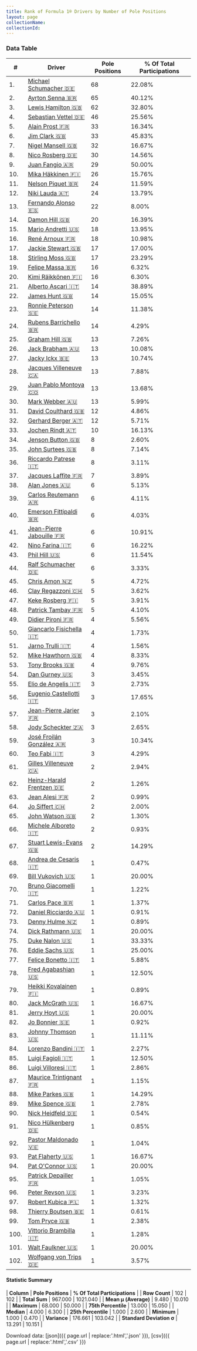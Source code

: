 ```yaml
---
title: Rank of Formula 1® Drivers by Number of Pole Positions
layout: page
collectionName: 
collectionId: 
---
```




<canvas id="chart" width="400" height="180"></canvas>
<script>
var data = {
    "datasets": [
        {
            "backgroundColor": [
                "#9C8E8D",
                "#9C8E8D",
                "#9C8E8D",
                "#9C8E8D",
                "#9C8E8D",
                "#9C8E8D",
                "#9C8E8D",
                "#9C8E8D",
                "#9C8E8D",
                "#9C8E8D",
                "#9C8E8D",
                "#9C8E8D",
                "#9C8E8D",
                "#9C8E8D",
                "#9C8E8D",
                "#9C8E8D",
                "#9C8E8D",
                "#9C8E8D",
                "#9C8E8D",
                "#9C8E8D",
                "#9C8E8D",
                "#9C8E8D",
                "#9C8E8D",
                "#9C8E8D",
                "#9C8E8D",
                "#9C8E8D",
                "#9C8E8D",
                "#9C8E8D",
                "#9C8E8D",
                "#9C8E8D",
                "#9C8E8D",
                "#9C8E8D",
                "#9C8E8D",
                "#9C8E8D",
                "#9C8E8D",
                "#9C8E8D",
                "#9C8E8D",
                "#9C8E8D",
                "#9C8E8D",
                "#9C8E8D",
                "#9C8E8D",
                "#9C8E8D",
                "#9C8E8D",
                "#9C8E8D",
                "#9C8E8D",
                "#9C8E8D",
                "#9C8E8D",
                "#9C8E8D",
                "#9C8E8D",
                "#9C8E8D",
                "#9C8E8D",
                "#9C8E8D",
                "#9C8E8D",
                "#9C8E8D",
                "#9C8E8D",
                "#9C8E8D",
                "#9C8E8D",
                "#9C8E8D",
                "#9C8E8D",
                "#9C8E8D",
                "#9C8E8D",
                "#9C8E8D",
                "#9C8E8D",
                "#9C8E8D",
                "#9C8E8D",
                "#9C8E8D",
                "#9C8E8D",
                "#9C8E8D",
                "#9C8E8D",
                "#9C8E8D",
                "#9C8E8D",
                "#9C8E8D",
                "#9C8E8D",
                "#9C8E8D",
                "#9C8E8D",
                "#9C8E8D",
                "#9C8E8D",
                "#9C8E8D",
                "#9C8E8D",
                "#9C8E8D",
                "#9C8E8D",
                "#9C8E8D",
                "#9C8E8D",
                "#9C8E8D",
                "#9C8E8D",
                "#9C8E8D",
                "#9C8E8D",
                "#9C8E8D",
                "#9C8E8D",
                "#9C8E8D",
                "#9C8E8D",
                "#9C8E8D",
                "#9C8E8D",
                "#9C8E8D",
                "#9C8E8D",
                "#9C8E8D",
                "#9C8E8D",
                "#9C8E8D",
                "#9C8E8D",
                "#9C8E8D",
                "#9C8E8D",
                "#9C8E8D"
            ],
            "borderColor": [
                "#1D181E",
                "#1D181E",
                "#1D181E",
                "#1D181E",
                "#1D181E",
                "#1D181E",
                "#1D181E",
                "#1D181E",
                "#1D181E",
                "#1D181E",
                "#1D181E",
                "#1D181E",
                "#1D181E",
                "#1D181E",
                "#1D181E",
                "#1D181E",
                "#1D181E",
                "#1D181E",
                "#1D181E",
                "#1D181E",
                "#1D181E",
                "#1D181E",
                "#1D181E",
                "#1D181E",
                "#1D181E",
                "#1D181E",
                "#1D181E",
                "#1D181E",
                "#1D181E",
                "#1D181E",
                "#1D181E",
                "#1D181E",
                "#1D181E",
                "#1D181E",
                "#1D181E",
                "#1D181E",
                "#1D181E",
                "#1D181E",
                "#1D181E",
                "#1D181E",
                "#1D181E",
                "#1D181E",
                "#1D181E",
                "#1D181E",
                "#1D181E",
                "#1D181E",
                "#1D181E",
                "#1D181E",
                "#1D181E",
                "#1D181E",
                "#1D181E",
                "#1D181E",
                "#1D181E",
                "#1D181E",
                "#1D181E",
                "#1D181E",
                "#1D181E",
                "#1D181E",
                "#1D181E",
                "#1D181E",
                "#1D181E",
                "#1D181E",
                "#1D181E",
                "#1D181E",
                "#1D181E",
                "#1D181E",
                "#1D181E",
                "#1D181E",
                "#1D181E",
                "#1D181E",
                "#1D181E",
                "#1D181E",
                "#1D181E",
                "#1D181E",
                "#1D181E",
                "#1D181E",
                "#1D181E",
                "#1D181E",
                "#1D181E",
                "#1D181E",
                "#1D181E",
                "#1D181E",
                "#1D181E",
                "#1D181E",
                "#1D181E",
                "#1D181E",
                "#1D181E",
                "#1D181E",
                "#1D181E",
                "#1D181E",
                "#1D181E",
                "#1D181E",
                "#1D181E",
                "#1D181E",
                "#1D181E",
                "#1D181E",
                "#1D181E",
                "#1D181E",
                "#1D181E",
                "#1D181E",
                "#1D181E",
                "#1D181E"
            ],
            "borderWidth": 1,
            "data": [
                68.0,
                65.0,
                62.0,
                46.0,
                33.0,
                33.0,
                32.0,
                30.0,
                29.0,
                26.0,
                24.0,
                24.0,
                22.0,
                20.0,
                18.0,
                18.0,
                17.0,
                17.0,
                16.0,
                16.0,
                14.0,
                14.0,
                14.0,
                14.0,
                13.0,
                13.0,
                13.0,
                13.0,
                13.0,
                13.0,
                12.0,
                12.0,
                10.0,
                8.0,
                8.0,
                8.0,
                7.0,
                6.0,
                6.0,
                6.0,
                6.0,
                6.0,
                6.0,
                6.0,
                5.0,
                5.0,
                5.0,
                5.0,
                4.0,
                4.0,
                4.0,
                4.0,
                4.0,
                3.0,
                3.0,
                3.0,
                3.0,
                3.0,
                3.0,
                3.0,
                2.0,
                2.0,
                2.0,
                2.0,
                2.0,
                2.0,
                2.0,
                1.0,
                1.0,
                1.0,
                1.0,
                1.0,
                1.0,
                1.0,
                1.0,
                1.0,
                1.0,
                1.0,
                1.0,
                1.0,
                1.0,
                1.0,
                1.0,
                1.0,
                1.0,
                1.0,
                1.0,
                1.0,
                1.0,
                1.0,
                1.0,
                1.0,
                1.0,
                1.0,
                1.0,
                1.0,
                1.0,
                1.0,
                1.0,
                1.0,
                1.0,
                1.0
            ],
            "label": "Pole Positions"
        }
    ],
    "labels": [
        "Michael Schumacher",
        "Ayrton Senna",
        "Lewis Hamilton",
        "Sebastian Vettel",
        "Alain Prost",
        "Jim Clark",
        "Nigel Mansell",
        "Nico Rosberg",
        "Juan Fangio",
        "Mika Häkkinen",
        "Nelson Piquet",
        "Niki Lauda",
        "Fernando Alonso",
        "Damon Hill",
        "Mario Andretti",
        "René Arnoux",
        "Jackie Stewart",
        "Stirling Moss",
        "Felipe Massa",
        "Kimi Räikkönen",
        "Alberto Ascari",
        "James Hunt",
        "Ronnie Peterson",
        "Rubens Barrichello",
        "Graham Hill",
        "Jack Brabham",
        "Jacky Ickx",
        "Jacques Villeneuve",
        "Juan Pablo Montoya",
        "Mark Webber",
        "David Coulthard",
        "Gerhard Berger",
        "Jochen Rindt",
        "Jenson Button",
        "John Surtees",
        "Riccardo Patrese",
        "Jacques Laffite",
        "Alan Jones",
        "Carlos Reutemann",
        "Emerson Fittipaldi",
        "Jean-Pierre Jabouille",
        "Nino Farina",
        "Phil Hill",
        "Ralf Schumacher",
        "Chris Amon",
        "Clay Regazzoni",
        "Keke Rosberg",
        "Patrick Tambay",
        "Didier Pironi",
        "Giancarlo Fisichella",
        "Jarno Trulli",
        "Mike Hawthorn",
        "Tony Brooks",
        "Dan Gurney",
        "Elio de Angelis",
        "Eugenio Castellotti",
        "Jean-Pierre Jarier",
        "Jody Scheckter",
        "José Froilán González",
        "Teo Fabi",
        "Gilles Villeneuve",
        "Heinz-Harald Frentzen",
        "Jean Alesi",
        "Jo Siffert",
        "John Watson",
        "Michele Alboreto",
        "Stuart Lewis-Evans",
        "Andrea de Cesaris",
        "Bill Vukovich",
        "Bruno Giacomelli",
        "Carlos Pace",
        "Daniel Ricciardo",
        "Denny Hulme",
        "Dick Rathmann",
        "Duke Nalon",
        "Eddie Sachs",
        "Felice Bonetto",
        "Fred Agabashian",
        "Heikki Kovalainen",
        "Jack McGrath",
        "Jerry Hoyt",
        "Jo Bonnier",
        "Johnny Thomson",
        "Lorenzo Bandini",
        "Luigi Fagioli",
        "Luigi Villoresi",
        "Maurice Trintignant",
        "Mike Parkes",
        "Mike Spence",
        "Nick Heidfeld",
        "Nico Hülkenberg",
        "Pastor Maldonado",
        "Pat Flaherty",
        "Pat O'Connor",
        "Patrick Depailler",
        "Peter Revson",
        "Robert Kubica",
        "Thierry Boutsen",
        "Tom Pryce",
        "Vittorio Brambilla",
        "Walt Faulkner",
        "Wolfgang von Trips"
    ]
};
var options = {
  legend: {
    display: false
  },
  scales: {
    xAxes: [{
      ticks: {
        beginAtZero: true,
        maxRotation: 180,
        display: window.innerWidth > 800
      }
    }],
    yAxes: [{
      ticks: {
        beginAtZero: true
      }
    }]
  },
  onResize: function(chart, size) {
    chart.options.scales.xAxes[0].ticks.display = size.width > 800;
  }
};
var chart = new Chart("chart", {
    data: data,
    type: 'bar',
    options: options
});
</script>



### Data Table

| # | Driver | Pole Positions | % Of Total Participations |
|--|--|--|--|
| 1. | [Michael Schumacher 🇩🇪](/f1/drivers/michael_schumacher) | 68 | 22.08% |
| 2. | [Ayrton Senna 🇧🇷](/f1/drivers/senna) | 65 | 40.12% |
| 3. | [Lewis Hamilton 🇬🇧](/f1/drivers/hamilton) | 62 | 32.80% |
| 4. | [Sebastian Vettel 🇩🇪](/f1/drivers/vettel) | 46 | 25.56% |
| 5. | [Alain Prost 🇫🇷](/f1/drivers/prost) | 33 | 16.34% |
| 6. | [Jim Clark 🇬🇧](/f1/drivers/clark) | 33 | 45.83% |
| 7. | [Nigel Mansell 🇬🇧](/f1/drivers/mansell) | 32 | 16.67% |
| 8. | [Nico Rosberg 🇩🇪](/f1/drivers/rosberg) | 30 | 14.56% |
| 9. | [Juan Fangio 🇦🇷](/f1/drivers/fangio) | 29 | 50.00% |
| 10. | [Mika Häkkinen 🇫🇮](/f1/drivers/hakkinen) | 26 | 15.76% |
| 11. | [Nelson Piquet 🇧🇷](/f1/drivers/piquet) | 24 | 11.59% |
| 12. | [Niki Lauda 🇦🇹](/f1/drivers/lauda) | 24 | 13.79% |
| 13. | [Fernando Alonso 🇪🇸](/f1/drivers/alonso) | 22 | 8.00% |
| 14. | [Damon Hill 🇬🇧](/f1/drivers/damon_hill) | 20 | 16.39% |
| 15. | [Mario Andretti 🇺🇸](/f1/drivers/mario_andretti) | 18 | 13.95% |
| 16. | [René Arnoux 🇫🇷](/f1/drivers/arnoux) | 18 | 10.98% |
| 17. | [Jackie Stewart 🇬🇧](/f1/drivers/stewart) | 17 | 17.00% |
| 18. | [Stirling Moss 🇬🇧](/f1/drivers/moss) | 17 | 23.29% |
| 19. | [Felipe Massa 🇧🇷](/f1/drivers/massa) | 16 | 6.32% |
| 20. | [Kimi Räikkönen 🇫🇮](/f1/drivers/raikkonen) | 16 | 6.30% |
| 21. | [Alberto Ascari 🇮🇹](/f1/drivers/ascari) | 14 | 38.89% |
| 22. | [James Hunt 🇬🇧](/f1/drivers/hunt) | 14 | 15.05% |
| 23. | [Ronnie Peterson 🇸🇪](/f1/drivers/peterson) | 14 | 11.38% |
| 24. | [Rubens Barrichello 🇧🇷](/f1/drivers/barrichello) | 14 | 4.29% |
| 25. | [Graham Hill 🇬🇧](/f1/drivers/hill) | 13 | 7.26% |
| 26. | [Jack Brabham 🇦🇺](/f1/drivers/jack_brabham) | 13 | 10.08% |
| 27. | [Jacky Ickx 🇧🇪](/f1/drivers/ickx) | 13 | 10.74% |
| 28. | [Jacques Villeneuve 🇨🇦](/f1/drivers/villeneuve) | 13 | 7.88% |
| 29. | [Juan Pablo Montoya 🇨🇴](/f1/drivers/montoya) | 13 | 13.68% |
| 30. | [Mark Webber 🇦🇺](/f1/drivers/webber) | 13 | 5.99% |
| 31. | [David Coulthard 🇬🇧](/f1/drivers/coulthard) | 12 | 4.86% |
| 32. | [Gerhard Berger 🇦🇹](/f1/drivers/berger) | 12 | 5.71% |
| 33. | [Jochen Rindt 🇦🇹](/f1/drivers/rindt) | 10 | 16.13% |
| 34. | [Jenson Button 🇬🇧](/f1/drivers/button) | 8 | 2.60% |
| 35. | [John Surtees 🇬🇧](/f1/drivers/surtees) | 8 | 7.14% |
| 36. | [Riccardo Patrese 🇮🇹](/f1/drivers/patrese) | 8 | 3.11% |
| 37. | [Jacques Laffite 🇫🇷](/f1/drivers/laffite) | 7 | 3.89% |
| 38. | [Alan Jones 🇦🇺](/f1/drivers/jones) | 6 | 5.13% |
| 39. | [Carlos Reutemann 🇦🇷](/f1/drivers/reutemann) | 6 | 4.11% |
| 40. | [Emerson Fittipaldi 🇧🇷](/f1/drivers/emerson_fittipaldi) | 6 | 4.03% |
| 41. | [Jean-Pierre Jabouille 🇫🇷](/f1/drivers/jabouille) | 6 | 10.91% |
| 42. | [Nino Farina 🇮🇹](/f1/drivers/farina) | 6 | 16.22% |
| 43. | [Phil Hill 🇺🇸](/f1/drivers/phil_hill) | 6 | 11.54% |
| 44. | [Ralf Schumacher 🇩🇪](/f1/drivers/ralf_schumacher) | 6 | 3.33% |
| 45. | [Chris Amon 🇳🇿](/f1/drivers/amon) | 5 | 4.72% |
| 46. | [Clay Regazzoni 🇨🇭](/f1/drivers/regazzoni) | 5 | 3.62% |
| 47. | [Keke Rosberg 🇫🇮](/f1/drivers/keke_rosberg) | 5 | 3.91% |
| 48. | [Patrick Tambay 🇫🇷](/f1/drivers/tambay) | 5 | 4.10% |
| 49. | [Didier Pironi 🇫🇷](/f1/drivers/pironi) | 4 | 5.56% |
| 50. | [Giancarlo Fisichella 🇮🇹](/f1/drivers/fisichella) | 4 | 1.73% |
| 51. | [Jarno Trulli 🇮🇹](/f1/drivers/trulli) | 4 | 1.56% |
| 52. | [Mike Hawthorn 🇬🇧](/f1/drivers/hawthorn) | 4 | 8.33% |
| 53. | [Tony Brooks 🇬🇧](/f1/drivers/brooks) | 4 | 9.76% |
| 54. | [Dan Gurney 🇺🇸](/f1/drivers/gurney) | 3 | 3.45% |
| 55. | [Elio de Angelis 🇮🇹](/f1/drivers/angelis) | 3 | 2.73% |
| 56. | [Eugenio Castellotti 🇮🇹](/f1/drivers/castellotti) | 3 | 17.65% |
| 57. | [Jean-Pierre Jarier 🇫🇷](/f1/drivers/jarier) | 3 | 2.10% |
| 58. | [Jody Scheckter 🇿🇦](/f1/drivers/scheckter) | 3 | 2.65% |
| 59. | [José Froilán González 🇦🇷](/f1/drivers/gonzalez) | 3 | 10.34% |
| 60. | [Teo Fabi 🇮🇹](/f1/drivers/fabi) | 3 | 4.29% |
| 61. | [Gilles Villeneuve 🇨🇦](/f1/drivers/gilles_villeneuve) | 2 | 2.94% |
| 62. | [Heinz-Harald Frentzen 🇩🇪](/f1/drivers/frentzen) | 2 | 1.26% |
| 63. | [Jean Alesi 🇫🇷](/f1/drivers/alesi) | 2 | 0.99% |
| 64. | [Jo Siffert 🇨🇭](/f1/drivers/siffert) | 2 | 2.00% |
| 65. | [John Watson 🇬🇧](/f1/drivers/watson) | 2 | 1.30% |
| 66. | [Michele Alboreto 🇮🇹](/f1/drivers/alboreto) | 2 | 0.93% |
| 67. | [Stuart Lewis-Evans 🇬🇧](/f1/drivers/lewis-evans) | 2 | 14.29% |
| 68. | [Andrea de Cesaris 🇮🇹](/f1/drivers/cesaris) | 1 | 0.47% |
| 69. | [Bill Vukovich 🇺🇸](/f1/drivers/vukovich) | 1 | 20.00% |
| 70. | [Bruno Giacomelli 🇮🇹](/f1/drivers/giacomelli) | 1 | 1.22% |
| 71. | [Carlos Pace 🇧🇷](/f1/drivers/pace) | 1 | 1.37% |
| 72. | [Daniel Ricciardo 🇦🇺](/f1/drivers/ricciardo) | 1 | 0.91% |
| 73. | [Denny Hulme 🇳🇿](/f1/drivers/hulme) | 1 | 0.89% |
| 74. | [Dick Rathmann 🇺🇸](/f1/drivers/dick_rathmann) | 1 | 20.00% |
| 75. | [Duke Nalon 🇺🇸](/f1/drivers/nalon) | 1 | 33.33% |
| 76. | [Eddie Sachs 🇺🇸](/f1/drivers/sachs) | 1 | 25.00% |
| 77. | [Felice Bonetto 🇮🇹](/f1/drivers/bonetto) | 1 | 5.88% |
| 78. | [Fred Agabashian 🇺🇸](/f1/drivers/agabashian) | 1 | 12.50% |
| 79. | [Heikki Kovalainen 🇫🇮](/f1/drivers/kovalainen) | 1 | 0.89% |
| 80. | [Jack McGrath 🇺🇸](/f1/drivers/mcgrath) | 1 | 16.67% |
| 81. | [Jerry Hoyt 🇺🇸](/f1/drivers/hoyt) | 1 | 20.00% |
| 82. | [Jo Bonnier 🇸🇪](/f1/drivers/bonnier) | 1 | 0.92% |
| 83. | [Johnny Thomson 🇺🇸](/f1/drivers/thomson) | 1 | 11.11% |
| 84. | [Lorenzo Bandini 🇮🇹](/f1/drivers/bandini) | 1 | 2.27% |
| 85. | [Luigi Fagioli 🇮🇹](/f1/drivers/fagioli) | 1 | 12.50% |
| 86. | [Luigi Villoresi 🇮🇹](/f1/drivers/villoresi) | 1 | 2.86% |
| 87. | [Maurice Trintignant 🇫🇷](/f1/drivers/trintignant) | 1 | 1.15% |
| 88. | [Mike Parkes 🇬🇧](/f1/drivers/parkes) | 1 | 14.29% |
| 89. | [Mike Spence 🇬🇧](/f1/drivers/spence) | 1 | 2.78% |
| 90. | [Nick Heidfeld 🇩🇪](/f1/drivers/heidfeld) | 1 | 0.54% |
| 91. | [Nico Hülkenberg 🇩🇪](/f1/drivers/hulkenberg) | 1 | 0.85% |
| 92. | [Pastor Maldonado 🇻🇪](/f1/drivers/maldonado) | 1 | 1.04% |
| 93. | [Pat Flaherty 🇺🇸](/f1/drivers/flaherty) | 1 | 16.67% |
| 94. | [Pat O'Connor 🇺🇸](/f1/drivers/connor) | 1 | 20.00% |
| 95. | [Patrick Depailler 🇫🇷](/f1/drivers/depailler) | 1 | 1.05% |
| 96. | [Peter Revson 🇺🇸](/f1/drivers/revson) | 1 | 3.23% |
| 97. | [Robert Kubica 🇵🇱](/f1/drivers/kubica) | 1 | 1.32% |
| 98. | [Thierry Boutsen 🇧🇪](/f1/drivers/boutsen) | 1 | 0.61% |
| 99. | [Tom Pryce 🇬🇧](/f1/drivers/pryce) | 1 | 2.38% |
| 100. | [Vittorio Brambilla 🇮🇹](/f1/drivers/brambilla) | 1 | 1.28% |
| 101. | [Walt Faulkner 🇺🇸](/f1/drivers/faulkner) | 1 | 20.00% |
| 102. | [Wolfgang von Trips 🇩🇪](/f1/drivers/trips) | 1 | 3.57% |

#### Statistic Summary

| **Column** | **Pole Positions** | **% Of Total Participations** |
| **Row Count** | 102 | 102 |
| **Total Sum** | 967.000 | 1021.040 |
| **Mean μ (Average)** | 9.480 | 10.010 |
| **Maximum** | 68.000 | 50.000 |
| **75th Percentile** | 13.000 | 15.050 |
| **Median** | 4.000 | 6.300 |
| **25th Percentile** | 1.000 | 2.600 |
| **Minimum** | 1.000 | 0.470 |
| **Variance** | 176.661 | 103.042 |
| **Standard Deviation σ** | 13.291 | 10.151 |

Download data: [json]({{ page.url | replace:'.html','.json' }}), [csv]({{ page.url | replace:'.html','.csv' }})
